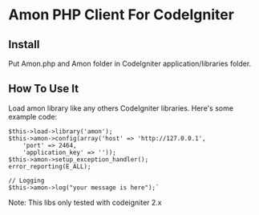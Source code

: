 Amon PHP Client For CodeIgniter
===============================

Install
------
Put Amon.php and Amon folder in CodeIgniter application/libraries folder.

How To Use It
-----------
Load amon library like any others CodeIgniter libraries.
Here's some example code:

	$this->load->library('amon');
	$this->amon->config(array('host' => 'http://127.0.0.1',
		'port' => 2464,
		'application_key' => ''));
	$this->amon->setup_exception_handler();
	error_reporting(E_ALL);

	// Logging
	$this->amon->log("your message is here");`

Note:
This libs only tested with codeigniter 2.x

